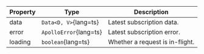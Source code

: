 | Property | Type                   | Description                     |
| -------- | ---------------------- | ------------------------------- |
| data     | `Data<D, V>`{lang=ts}  | Latest subscription data.       |
| error    | `ApolloError`{lang=ts} | Latest subscription error.      |
| loading  | `boolean`{lang=ts}     | Whether a request is in-flight. |
